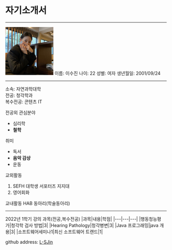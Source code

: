 # 자기소개서
---

<img src=lsj.jpg height=150 widht=150>   
이름: 이수진   
나이: 22   
성별: 여자   
생년월일: 2001/09/24   




---

소속: 자연과학대학   
전공: 청각학과   
복수전공: 콘텐츠 IT

전공외 관심분야 
* 심리학
* **철학**   

취미   
* 독서
* **음악 감상**
* 운동

교외활동
1. SEFH 대학생 서포터즈 지지대
2. 영어회화   

교내활동
HAB 동아리(학술동아리)

--------


2022년 1학기 강의 과목(전공,복수전공)
|과목|내용|학점|
|---|---|---|
|행동청능평가|청각학 검사 방법|3|
|Hearing Pathology|청각병변|3|
|Java 프로그래밍|java 개용|3|
|소프트웨어세미나1|최신 소프트웨어 트랜드|1|


github address: [L-SJin][github]

[github]:http://github.com/L-SJin
